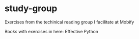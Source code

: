 # study-group
Exercises from the techinical reading group I facilitate at Mobify

Books with exercises in here:
Effective Python
